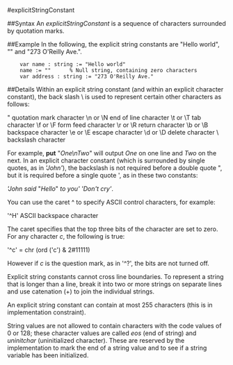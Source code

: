
#explicitStringConstant

##Syntax
An _explicitStringConstant_ is a sequence of characters surrounded by quotation marks.


##Example
In the following, the explicit string constants are "Hello world", "" and "273 O'Reilly Ave.".

        var name : string := "Hello world"
        name := ""      % Null string, containing zero characters
        var address : string := "273 O'Reilly Ave."
##Details
Within an explicit string constant (and within an explicit character constant), the back slash \ is used to represent certain other characters as follows:


\"     quotation mark character
\n or \N   end of line character
\t or \T   tab character
\f or \F   form feed character
\r or \R   return character
\b or \B   backspace character
\e or \E   escape character
\d or \D   delete character
\\     backslash character


For example, **put** "_One\nTwo_" will output _One_ on one line and _Two_ on the next. In an explicit character constant (which is surrounded by single quotes, as in _'John'_), the backslash is not required before a double quote ", but it is required before a single quote ', as in these two constants:


_'John said_ "_Hello_" _to you'_
_'Don\'t cry'_.


You can use the caret ^ to specify ASCII control characters, for example:


'^H'   ASCII backspace character


The caret specifies that the top three bits of the character are set to zero. For any character _c_, the following is true:


'^c' = chr (ord ('c') & 2#11111)


However if _c_ is the question mark, as in '^?', the bits are not turned off.

Explicit string constants cannot cross line boundaries. To represent a string that is longer than a line, break it into two or more strings on separate lines and use catenation (+) to join the individual strings.

An explicit string constant can contain at most 255 characters (this is in implementation constraint).

String values are not allowed to contain characters with the code values of 0 or 128; these character values are called _eos_ (end of string) and _uninitchar_ (uninitialized character). These are reserved by the implementation to mark the end of a string value and to see if a string variable has been initialized.

